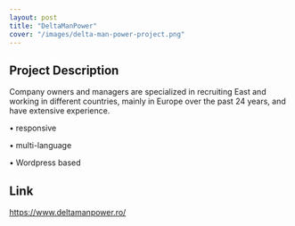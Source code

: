 ```yaml
---
layout: post
title: "DeltaManPower"
cover: "/images/delta-man-power-project.png"
---
```


## Project Description

Company owners and managers are specialized in recruiting East and working in different countries, mainly in Europe over the past 24 years, and have extensive experience.

• responsive

• multi-language

• Wordpress based

## Link
<https://www.deltamanpower.ro/>

